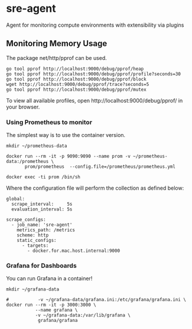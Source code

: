 # sre-agent
Agent for monitoring compute environments with extensibility via plugins
## Monitoring Memory Usage
The package net/http/pprof can be used. 
```
go tool pprof http://localhost:9000/debug/pprof/heap
go tool pprof http://localhost:9000/debug/pprof/profile?seconds=30
go tool pprof http://localhost:9000/debug/pprof/block
wget http://localhost:9000/debug/pprof/trace?seconds=5
go tool pprof http://localhost:9000/debug/pprof/mutex
```
To view all available profiles, open http://localhost:9000/debug/pprof/ in your browser.
### Using Prometheus to monitor
The simplest way is to use the container version.

```
mkdir ~/prometheus-data

docker run --rm -it -p 9090:9090 --name prom -v ~/prometheus-data:/prometheus \
       prom/prometheus  --config.file=/prometheus/prometheus.yml

docker exec -ti prom /bin/sh
```
Where the configuration file will perform the collection as defined below:
```
global:
  scrape_interval:     5s
  evaluation_interval: 5s

scrape_configs:
  - job_name: 'sre-agent'
    metrics_path: /metrics
    scheme: http
    static_configs:
      - targets:
        - docker.for.mac.host.internal:9000

```
### Grafana for Dashboards
You can run Grafana in a container!
```
mkdir ~/grafana-data

#           -v ~/grafana-data/grafana.ini:/etc/grafana/grafana.ini \
docker run --rm -it -p 3000:3000 \
           --name grafana \
           -v ~/grafana-data:/var/lib/grafana \
            grafana/grafana
```
